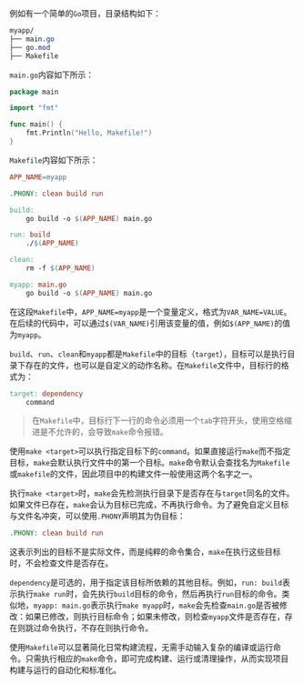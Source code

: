 例如有一个简单的`Go`项目，目录结构如下：

```scss
myapp/
├── main.go
├── go.mod
├── Makefile
```

`main.go`内容如下所示：

```go
package main

import "fmt"

func main() {
    fmt.Println("Hello, Makefile!")
}
```

`Makefile`内容如下所示：

```makefile
APP_NAME=myapp

.PHONY: clean build run

build:
	go build -o $(APP_NAME) main.go

run: build
	./$(APP_NAME)

clean:
	rm -f $(APP_NAME)

myapp: main.go
	go build -o $(APP_NAME) main.go
```

在这段`Makefile`中，`APP_NAME=myapp`是一个变量定义，格式为`VAR_NAME=VALUE`。在后续的代码中，可以通过`$(VAR_NAME)`引用该变量的值，例如`$(APP_NAME)`的值为`myapp`。

`build`、`run`、`clean`和`myapp`都是`Makefile`中的目标（`target`），目标可以是执行目录下存在的文件，也可以是自定义的动作名称。在`Makefile`文件中，目标行的格式为：

```makefile
target: dependency
	command
```

> 在`Makefile`中，目标行下一行的命令必须用一个`tab`字符开头，使用空格缩进是不允许的，会导致`make`命令报错。

使用`make <target>`可以执行指定目标下的`command`。如果直接运行`make`而不指定目标，`make`会默认执行文件中的第一个目标。`make`命令默认会查找名为`Makefile`或`makefile`的文件，因此项目中的构建文件一般使用这两个名字之一。

执行`make <target>`时，`make`会先检测执行目录下是否存在与`target`同名的文件。如果文件已存在，`make`会认为目标已完成，不再执行命令。为了避免自定义目标与文件名冲突，可以使用`.PHONY`声明其为伪目标：

```makefile
.PHONY: clean build run
```

这表示列出的目标不是实际文件，而是纯粹的命令集合，`make`在执行这些目标时，不会检查文件是否存在。

`dependency`是可选的，用于指定该目标所依赖的其他目标。例如，`run: build`表示执行`make run`时，会先执行`build`目标的命令，然后再执行`run`目标的命令。类似地，`myapp: main.go`表示执行`make myapp`时，`make`会先检查`main.go`是否被修改：如果已修改，则执行目标命令；如果未修改，则检查`myapp`文件是否存在，存在则跳过命令执行，不存在则执行命令。

使用`Makefile`可以显著简化日常构建流程，无需手动输入复杂的编译或运行命令。只需执行相应的`make`命令，即可完成构建、运行或清理操作，从而实现项目构建与运行的自动化和标准化。